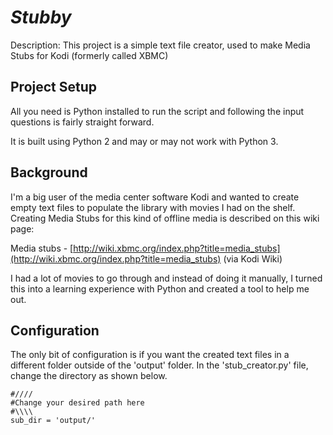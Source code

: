 # _Stubby_

Description: This project is a simple text file creator, used to make Media Stubs for Kodi (formerly called XBMC)

## Project Setup

All you need is Python installed to run the script and following the input questions is fairly straight forward. 

It is built using Python 2 and may or may not work with Python 3.

## Background

I'm a big user of the media center software Kodi and wanted to create empty text files to populate 
the library with movies I had on the shelf. Creating Media Stubs for this kind of offline media is
described on this wiki page:

Media stubs - [http://wiki.xbmc.org/index.php?title=media_stubs](http://wiki.xbmc.org/index.php?title=media_stubs) (via Kodi Wiki)

I had a lot of movies to go through and instead of doing it manually, I turned this into a learning experience with Python
and created a tool to help me out.

## Configuration

The only bit of configuration is if you want the created text files in a different folder outside of the 'output' folder. In the
'stub_creator.py' file, change the directory as shown below.

```
#////
#Change your desired path here
#\\\\    
sub_dir = 'output/'
```

